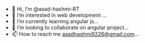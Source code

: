 - 👋 Hi, I’m @asad-hashmi-RT
- 👀 I’m interested in web development ...
- 🌱 I’m currently learning angular js...
- 💞️ I’m looking to collaborate on angular project...
- 📫 How to reach me asadhashmi9226@gmail.com...

<!---
asad-hashmi-RT/asad-hashmi-RT is a ✨ special ✨ repository because its `README.md` (this file) appears on your GitHub profile.
You can click the Preview link to take a look at your changes.
--->
